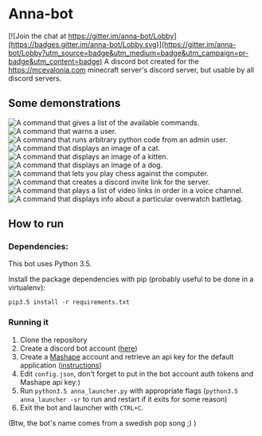 # Anna-bot

[![Join the chat at https://gitter.im/anna-bot/Lobby](https://badges.gitter.im/anna-bot/Lobby.svg)](https://gitter.im/anna-bot/Lobby?utm_source=badge&utm_medium=badge&utm_campaign=pr-badge&utm_content=badge)
A discord bot created for the https://mcevalonia.com minecraft server's discord server, but usable by all discord servers.

## Some demonstrations
![A command that gives a list of the available commands.](demo_gifs/output_gifs/help.gif)
![A command that warns a user.](demo_gifs/output_gifs/warn.gif)
![A command that runs arbitrary python code from an admin user.](demo_gifs/output_gifs/admin_eval.gif)
![A command that displays an image of a cat.](demo_gifs/output_gifs/cat.gif)
![A command that displays an image of a kitten.](demo_gifs/output_gifs/kitten.gif)
![A command that displays an image of a dog.](demo_gifs/output_gifs/dog.gif)
![A command that lets you play chess against the computer.](demo_gifs/output_gifs/chess.gif)
![A command that creates a discord invite link for the server.](demo_gifs/output_gifs/invite.gif)
![A command that plays a list of video links in order in a voice channel.](demo_gifs/output_gifs/playlist.gif)
![A command that displays info about a particular overwatch battletag.](demo_gifs/output_gifs/overwatch.gif)

## How to run
### Dependencies:
This bot uses Python 3.5.

Install the package dependencies with pip (probably useful to be done in a virtualenv):
```
pip3.5 install -r requirements.txt
```

### Running it
1. Clone the repository
2. Create a discord bot account ([here](https://discordapp.com/developers/applications/me))
3. Create a [Mashape](https://market.mashape.com/register) account and retrieve an api key for the default application ([instructions](http://docs.mashape.com/api-keys#changing))
4. Edit `config.json`, don't forget to put in the bot account auth tokens and Mashape api key:)
5. Run `python3.5 anna_launcher.py` with appropriate flags (`python3.5 anna_launcher -sr` to run and restart if it exits for some reason)
6. Exit the bot and launcher with `CTRL+C`.

(Btw, the bot's name comes from a swedish pop song ;) )
